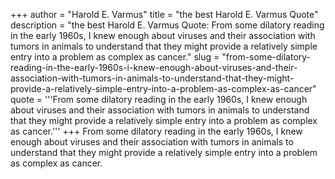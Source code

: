+++
author = "Harold E. Varmus"
title = "the best Harold E. Varmus Quote"
description = "the best Harold E. Varmus Quote: From some dilatory reading in the early 1960s, I knew enough about viruses and their association with tumors in animals to understand that they might provide a relatively simple entry into a problem as complex as cancer."
slug = "from-some-dilatory-reading-in-the-early-1960s-i-knew-enough-about-viruses-and-their-association-with-tumors-in-animals-to-understand-that-they-might-provide-a-relatively-simple-entry-into-a-problem-as-complex-as-cancer"
quote = '''From some dilatory reading in the early 1960s, I knew enough about viruses and their association with tumors in animals to understand that they might provide a relatively simple entry into a problem as complex as cancer.'''
+++
From some dilatory reading in the early 1960s, I knew enough about viruses and their association with tumors in animals to understand that they might provide a relatively simple entry into a problem as complex as cancer.
